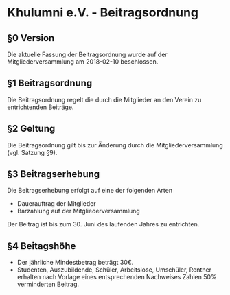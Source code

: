 Khulumni e.V. - Beitragsordnung
============================================

## §0 Version

Die aktuelle Fassung der Beitragsordnung wurde auf der Mitgliederversammlung am 2018-02-10 beschlossen.


## §1 Beitragsordnung

Die Beitragsordnung regelt die durch die Mitglieder an den Verein zu entrichtenden Beiträge.


## §2 Geltung

Die Beitragsordnung gilt bis zur Änderung durch die Mitgliederversammlung (vgl. Satzung §9).


## §3 Beitragserhebung

Die Beitragserhebung erfolgt auf eine der folgenden Arten

* Dauerauftrag der Mitglieder
* Barzahlung auf der Mitgliederversammlung

Der Beitrag ist bis zum 30. Juni des laufenden Jahres zu entrichten.


## §4 Beitagshöhe

* Der jährliche Mindestbetrag beträgt 30€.
* Studenten, Auszubildende, Schüler, Arbeitslose, Umschüler, Rentner erhalten nach Vorlage eines entsprechenden Nachweises Zahlen 50% verminderten Beitrag.
